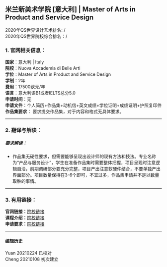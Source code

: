 ## 米兰新美术学院 [意大利] | Master of Arts in Product and Service Design
2020年QS世界设计艺术排名: /  
2020年QS世界院校综合排名：/

### 1. 官网相关信息：

**国家**：意大利 | Italy  
**院校**：Nuova Accademia di Belle Arti   
**学位**：Master of Arts in Product and Service Design  
**学制**：2年  
**费用**：17500欧元/年  
**语言**：意大利语B1或者IELTS总分5.0  
**申请时间**：无     
**申请文件**：个人简历+作品集+动机信+英文成绩+学位证明+成绩证明+护照复印件  
**作品集要求：**  要求提交作品集，对于内容和格式无具体要求。

---


### 2. 翻译与解读：

##### 要求解读：
- 作品集无硬性要求，但需要能够呈现出设计师的现有方法和技法。专业名称为“产品与服务设计”，学生在准备作品集时需要整体把握，项目呈现时注意逻辑自洽，前期调研部分要充分完整，项目产出注意软硬件结合，不要单独产出界面部分。项目数量保持在3-6个即可，不宜过多，作品集申请并不是以数量取胜的事情。  


---

### 3. 有用链接：

**官网链接：**[院校链接](https://www.naba.it/en/postgraduate-programs/master-of-arts-in-product-design)  
**课程介绍：**[院校链接](https://www.naba.it/en/postgraduate-programs/master-of-arts-in-product-design)  
**申请要求：**[院校链接](https://www.naba.it/en/postgraduate-application/entry-requirements)  


---


#### 编辑历史
Yuan 20210224 已校对  
Cheng 20210108 初次建立  
